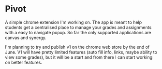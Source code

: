 # Pivot

A simple chrome extension I'm working on.
The app is meant to help students get a centralised place to manage your grades and assignments with a easy to navigate popup. So far the only supported applications are canvas and synergy.

I'm planning to try and publish v1 on the chrome web store by the end of June. V1 will have pretty limited features (auto fill info, links, maybe ability to view some grades), but it will be a start and from there I can start working on better features. 
